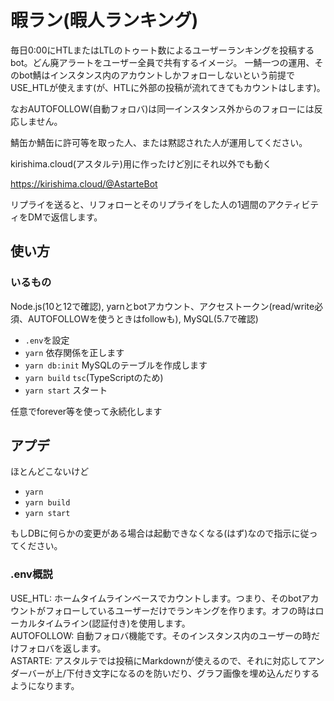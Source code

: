 # 暇ラン(暇人ランキング)

毎日0:00にHTLまたはLTLのトゥート数によるユーザーランキングを投稿するbot。どん廃アラートをユーザー全員で共有するイメージ。
一鯖一つの運用、そのbot鯖はインスタンス内のアカウントしかフォローしないという前提でUSE_HTLが使えます(が、HTLに外部の投稿が流れてきてもカウントはします)。

なおAUTOFOLLOW(自動フォロバ)は同一インスタンス外からのフォローには反応しません。

鯖缶か鯖缶に許可等を取った人、または黙認された人が運用してください。

kirishima.cloud(アスタルテ)用に作ったけど別にそれ以外でも動く

https://kirishima.cloud/@AstarteBot

リプライを送ると、リフォローとそのリプライをした人の1週間のアクティビティをDMで返信します。

## 使い方

### いるもの

Node.js(10と12で確認), yarnとbotアカウント、アクセストークン(read/write必須、AUTOFOLLOWを使うときはfollowも), MySQL(5.7で確認)

* `.env`を設定
* `yarn` 依存関係を正します
* `yarn db:init` MySQLのテーブルを作成します
* `yarn build` `tsc`(TypeScriptのため)
* `yarn start` スタート

任意でforever等を使って永続化します

## アプデ

ほとんどこないけど

* `yarn`
* `yarn build`
* `yarn start`

もしDBに何らかの変更がある場合は起動できなくなる(はず)なので指示に従ってください。

### .env概説

USE_HTL: ホームタイムラインベースでカウントします。つまり、そのbotアカウントがフォローしているユーザーだけでランキングを作ります。オフの時はローカルタイムライン(認証付き)を使用します。  
AUTOFOLLOW: 自動フォロバ機能です。そのインスタンス内のユーザーの時だけフォロバを返します。  
ASTARTE: アスタルテでは投稿にMarkdownが使えるので、それに対応してアンダーバーが上/下付き文字になるのを防いだり、グラフ画像を埋め込んだりするようになります。